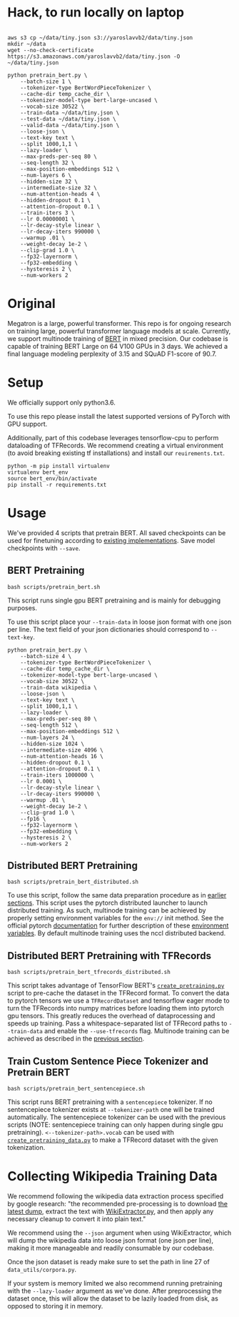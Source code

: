 # Hack, to run locally on laptop

```

aws s3 cp ~/data/tiny.json s3://yaroslavvb2/data/tiny.json
mkdir ~/data
wget --no-check-certificate https://s3.amazonaws.com/yaroslavvb2/data/tiny.json -O ~/data/tiny.json

python pretrain_bert.py \
    --batch-size 1 \
    --tokenizer-type BertWordPieceTokenizer \
    --cache-dir temp_cache_dir \
    --tokenizer-model-type bert-large-uncased \
    --vocab-size 30522 \
    --train-data ~/data/tiny.json \
    --test-data ~/data/tiny.json \
    --valid-data ~/data/tiny.json \
    --loose-json \
    --text-key text \
    --split 1000,1,1 \
    --lazy-loader \
    --max-preds-per-seq 80 \
    --seq-length 32 \
    --max-position-embeddings 512 \
    --num-layers 6 \
    --hidden-size 32 \
    --intermediate-size 32 \
    --num-attention-heads 4 \
    --hidden-dropout 0.1 \
    --attention-dropout 0.1 \
    --train-iters 3 \
    --lr 0.00000001 \
    --lr-decay-style linear \
    --lr-decay-iters 990000 \
    --warmup .01 \
    --weight-decay 1e-2 \
    --clip-grad 1.0 \
    --fp32-layernorm \
    --fp32-embedding \
    --hysteresis 2 \
    --num-workers 2 
```

# Original

Megatron is a large, powerful transformer. This repo is for ongoing research on training large, powerful transformer language models at scale. Currently, we support multinode training of [BERT](https://arxiv.org/pdf/1810.04805.pdf) in mixed precision. Our codebase is capable of training BERT Large on 64 V100 GPUs in 3 days. We achieved a final language modeling perplexity of 3.15 and SQuAD F1-score of 90.7.

# Setup
We officially support only python3.6.

To use this repo please install the latest supported versions of PyTorch with GPU support. 

Additionally, part of this codebase leverages tensorflow-cpu to perform dataloading of TFRecords. We recommend creating a virtual environment (to avoid breaking existing tf installations) and install our `reuirements.txt`.

```
python -m pip install virtualenv
virtualenv bert_env
source bert_env/bin/activate
pip install -r requirements.txt
```


# Usage
We've provided 4 scripts that pretrain BERT. All saved checkpoints can be used for finetuning according to [existing implementations](https://github.com/huggingface). Save model checkpoints with `--save`.

## BERT Pretraining
`bash scripts/pretrain_bert.sh`

This script runs single gpu BERT pretraining and is mainly for debugging purposes.

To use this script place your `--train-data` in loose json format with one json per line. The text field of your json dictionaries should correspond to `--text-key`. 

```
python pretrain_bert.py \
    --batch-size 4 \
    --tokenizer-type BertWordPieceTokenizer \
    --cache-dir temp_cache_dir \
    --tokenizer-model-type bert-large-uncased \
    --vocab-size 30522 \
    --train-data wikipedia \
    --loose-json \
    --text-key text \
    --split 1000,1,1 \
    --lazy-loader \
    --max-preds-per-seq 80 \
    --seq-length 512 \
    --max-position-embeddings 512 \
    --num-layers 24 \
    --hidden-size 1024 \
    --intermediate-size 4096 \
    --num-attention-heads 16 \
    --hidden-dropout 0.1 \
    --attention-dropout 0.1 \
    --train-iters 1000000 \
    --lr 0.0001 \
    --lr-decay-style linear \
    --lr-decay-iters 990000 \
    --warmup .01 \
    --weight-decay 1e-2 \
    --clip-grad 1.0 \
    --fp16 \
    --fp32-layernorm \
    --fp32-embedding \
    --hysteresis 2 \
    --num-workers 2 
```

## Distributed BERT Pretraining
`bash scripts/pretrain_bert_distributed.sh`

To use this script, follow the same data preparation procedure as in [earlier sections](#bert-pretraining). This script uses the pytorch distributed launcher to launch distributed training. As such, multinode training can be achieved by properly setting environment variables for the `env://` init method. See the official pytorch [documentation](https://pytorch.org/docs/stable/distributed.html#launch-utility) for further description of these [environment variables](https://pytorch.org/docs/stable/distributed.html#environment-variable-initialization). By default multinode training uses the nccl distributed backend.

## Distributed BERT Pretraining with TFRecords
`bash scripts/pretrain_bert_tfrecords_distributed.sh`

This script takes advantage of TensorFlow BERT's [`create_pretraining.py`](https://github.com/NVIDIA/DeepLearningExamples/blob/master/TensorFlow/LanguageModeling/BERT/create_pretraining_data.py) script to pre-cache the dataset in the TFRecord format. To convert the data to pytorch tensors we use a `TFRecordDataset` and tensorflow eager mode to turn the TFRecords into numpy matrices before loading them into pytorch gpu tensors. This greatly reduces the overhead of dataprocessing and speeds up training. Pass a whitespace-separated list of TFRecord paths to `--train-data` and enable the `--use-tfrecords` flag. Multinode training can be achieved as described in the [previous section](#distributed-bert-pretraining).

## Train Custom Sentence Piece Tokenizer and Pretrain BERT
`bash scripts/pretrain_bert_sentencepiece.sh`

This script runs BERT pretraining with a `sentencepiece` tokenizer. If no sentencepiece tokenizer exists at `--tokenizer-path` one will be trained automatically. The sentencepiece tokenizer can be used with the previous scripts (NOTE: sentencepiece training can only happen during single gpu pretraining). `<--tokenizer-path>.vocab` can be used with [`create_pretraining_data.py`](https://github.com/NVIDIA/DeepLearningExamples/blob/master/TensorFlow/LanguageModeling/BERT/create_pretraining_data.py) to make a TFRecord dataset with the given tokenization.


# Collecting Wikipedia Training Data
We recommend following the wikipedia data extraction process specified by google research: "the recommended pre-processing is to download [the latest dump](https://dumps.wikimedia.org/enwiki/latest/enwiki-latest-pages-articles.xml.bz2), extract the text with [WikiExtractor.py](https://github.com/attardi/wikiextractor), and then apply any necessary cleanup to convert it into plain text." 

We recommend using the `--json` argument when using WikiExtractor, which will dump the wikipedia data into loose json format (one json per line), making it more manageable and readily consumable by our codebase.

Once the json dataset is ready make sure to set the path in line 27 of `data_utils/corpora.py`.

If your system is memory limited we also recommend running pretraining with the `--lazy-loader` argument as we've done. After preprocessing the dataset once, this will allow the dataset to be lazily loaded from disk, as opposed to storing it in memory.
